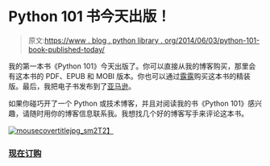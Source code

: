 # Python 101 书今天出版！

> 原文:[https://www . blog . python library . org/2014/06/03/python-101-book-published-today/](https://www.blog.pythonlibrary.org/2014/06/03/python-101-book-published-today/)

我的第一本书《Python 101》今天出版了。你可以直接从我的博客购买，那里会有这本书的 PDF、EPUB 和 MOBI 版本。你也可以通过[露露](http://www.lulu.com/shop/michael-driscoll/python-101/paperback/product-21657364.html)购买这本书的精装版。最后，我把电子书发布到了[亚马逊](http://www.amazon.com/gp/product/B00KQTFHNK/ref=as_li_tl?ie=UTF8&camp=1789&creative=390957&creativeASIN=B00KQTFHNK&linkCode=as2&tag=thmovsthpy-20&linkId=P2Q4GHJI6O4LYMNG)。

如果你碰巧开了一个 Python 或技术博客，并且对阅读我的书《Python 101》感兴趣，请随时用你的博客信息联系我。我想找几个好的博客写手来评论这本书。

[![mousecovertitlejpg_sm2](../Images/3f498864a637c00e2d4075a1d8cedbd5.png)T2】](https://gum.co/bppWr)

### [现在订购](https://gum.co/bppWr)